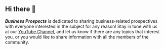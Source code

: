 ## Hi there 👋

***Business Prospects*** is dedicated to sharing business-related prospectives with everyone interested in the subject for any reason! Stay in tune with us at our [YouTube Channel](https://www.youtube.com/@BizProspects), and let us know if there are any topics that interest you, or you would like to share information with all the members of the community.
